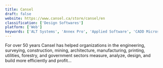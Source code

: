 ```yaml
---
title: Cansel
draft: false 
website: https://www.cansel.ca/store/cansel/en
classification: ['Design Softwares']
platform: ['Web']
keywords: ['ALT Systems', 'Annex Pro', 'Applied Software', 'CADD Microsystems', 'Cdw', 'Cinesys-Oceana', 'Graitec USA', 'Imaginit Technologies', 'Insight', 'Microsol Resources', 'Motion Media', 'Seiler Design Solutions', 'Softchoice', 'Summit AEC', 'TATA Technologies', 'Video Corporation of America']
---
```

For over 50 years Cansel has helped organizations in the engineering, surveying, construction, mining, architecture, manufacturing, printing, utilities, forestry, and government sectors measure, analyze, design, and build more efficiently and profit…